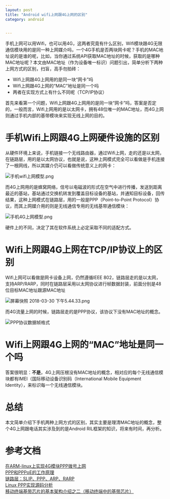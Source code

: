 ```yaml
---
layout: post
title: "Android wifi上网跟4G上网的区别"
category: android
 

---
```



手机上网可以用Wifi，也可以用4G，这两者究竟有什么区别，Wifi模块跟4G无限通信模块用的是同一种上网媒介吗，一个4G手机是否两块网卡呢？手机的MAC地址说的是谁的呢，比如，当你通过系统API获取MAC地址的时候，获取的是哪种MAC地址呢？本文由MAC地址（作为设备唯一标识）问题引出，简单分析下两种上网方式的区别，扫盲，高手勿拍砖：

* Wifi上网跟4G上网用的是同一块“网卡”吗
* Wifi上网跟4G上网的“MAC”地址是同一个吗
* 两者在实现方式上有什么不同呢（TCP/IP协议）

首先来看第一个问题，Wifi上网跟4G上网用的是同一块“网卡”吗，答案是否定的，一般而言，Wifi上网用的是以太网卡，拥有48位唯一的MAC地址，而4G上网则通过手机内部的基带模块来实现无线上网的目的。

# 手机Wifi上网跟4G上网硬件设施的区别

从硬件环境上来说，手机链接一个无线路由器，通过Wifi上网，走的还是以太网，在链路层，用的是以太网协议，也就是说，这种上网模式完全可以看做是手机连接了一根网线，所以其媒介仍可以看做传统意义上的网卡：

![手机wifi上网模型.png](https://upload-images.jianshu.io/upload_images/1460468-99d8d19275bbbdc8.png?imageMogr2/auto-orient/strip%7CimageView2/2/w/1240)

而4G上网用的是蜂窝网络，信号以电磁波的形式在空气中进行传播，发送到距离最近的基站，基站通过交换机转发到覆盖目标设备的基站，并通知目标设备，回传结果，这种上网模式在链路层，用的一般是PPP（Point-to-Point Protocol）协议，而其上网媒介用的则是无线通信专用的无线基带通信模块：

![手机4G上网模型.png](https://upload-images.jianshu.io/upload_images/1460468-b03a5be8526f11d6.png?imageMogr2/auto-orient/strip%7CimageView2/2/w/1240)

硬件上的不同，决定了其在软件系统上必定采取不同的适配方式。


# Wifi上网跟4G上网在TCP/IP协议上的区别


Wifi上网可以看做是网卡设备上网，仍然遵循IEEE 802，链路层走的是以太网，支持ARP/RARP，同时在链路层采用以太网协议进行帧数据封装，前面分别是48位目标MAC地址跟源MAC地址

![屏幕快照 2018-03-30 下午5.44.33.png](https://upload-images.jianshu.io/upload_images/1460468-ba37753b53dfd51a.png?imageMogr2/auto-orient/strip%7CimageView2/2/w/1240)


而4G流量上网的时候，链路层走的是PPP协议，该协议下没有MAC地址的概念。

![PPP协议数据帧格式](https://upload-images.jianshu.io/upload_images/1460468-6f0f749ee0019e99.png?imageMogr2/auto-orient/strip%7CimageView2/2/w/1240)


# Wifi上网跟4G上网的“MAC”地址是同一个吗

答案很明显：**不是**，4G上网压根没有MAC地址的概念，相对应的每个无线通信模块都有IMEI（国际移动设备识别码（International Mobile Equipment Identity），来标识每一个无线通信模块。


# 总结

本文简单介绍下手机两种上网方式的区别，其实主要是理清MAC地址的概念，整个4G上网跟电话其实涉及到的是Android RIL框架的知识，将来有时间，再分析。


       
# 参考文档

[ 在ARM-linux上实现4G模块PPP拨号上网](https://blog.csdn.net/zqixiao_09/article/details/52540887)    
[PPP和PPPoE的工作原理](https://blog.csdn.net/easebone/article/details/7370369)      
[链路层：SLIP、PPP、ARP、RARP](https://blog.csdn.net/mr_avin/article/details/54784059)       
[Linux PPP实现源码分析](https://blog.csdn.net/osnetdev/article/details/8958058)      
[移动终端基带芯片的基本架构介绍之二（移动终端中的基带芯片）](https://blog.csdn.net/lxl584685501/article/details/46771429)

